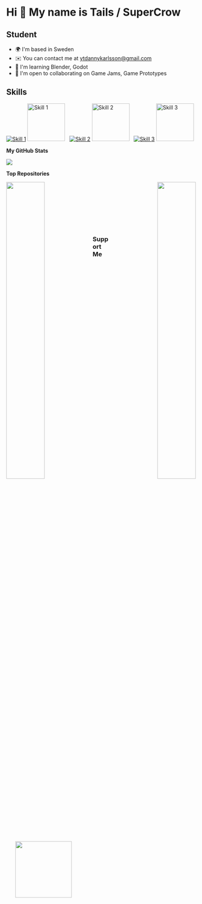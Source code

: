 Hi 👋 My name is Tails / SuperCrow
==================================

Student
-------

* 🌍  I'm based in Sweden
* ✉️  You can contact me at [ytdannykarlsson@gmail.com](mailto:ytdannykarlsson@gmail.com)
* 🧠  I'm learning Blender, Godot
* 🤝  I'm open to collaborating on Game Jams, Game Prototypes

## Skills

[![Skill 1](https://github.com/tailsc/tailsc/raw/main/Blender.png)](https://www.blender.org/) 
<img src="https://github.com/tailsc/tailsc/raw/main/Blender.png" alt="Skill 1" width="100" style="max-width:100px;"> &nbsp; 
[![Skill 2](https://github.com/tailsc/tailsc/raw/main/AnotherSkill.png)](https://www.example.com/) 
<img src="https://github.com/tailsc/tailsc/raw/main/AnotherSkill.png" alt="Skill 2" width="100" style="max-width:100px;"> &nbsp; 
[![Skill 3](https://github.com/tailsc/tailsc/raw/main/YetAnotherSkill.png)](https://www.example.com/) 
<img src="https://github.com/tailsc/tailsc/raw/main/YetAnotherSkill.png" alt="Skill 3" width="100" style="max-width:100px;">


<b>My GitHub Stats</b>

<a href="http://www.github.com/tailsc"><img src="https://github-readme-streak-stats.herokuapp.com/?user=tailsc&stroke=ffffff&background=1e3a8a&ring=facc15&fire=facc15&currStreakNum=ffffff&currStreakLabel=facc15&sideNums=ffffff&sideLabels=ffffff&dates=ffffff&hide_border=true" /></a>

<b>Top Repositories</b>

<div width="100%" align="center"><a href="https://github.com/tailsc/tailsc" align="left"><img align="left" width="45%" src="https://github-readme-stats.vercel.app/api/pin/?username=tailsc&repo=tailsc&title_color=facc15&text_color=ffffff&icon_color=facc15&bg_color=1e3a8a&hide_border=true&locale=en" /></a><a href="https://github.com/tailsc/tutorials" align="right"><img align="right" width="45%" src="https://github-readme-stats.vercel.app/api/pin/?username=tailsc&repo=tutorials&title_color=facc15&text_color=ffffff&icon_color=facc15&bg_color=1e3a8a&hide_border=true&locale=en" /></a></div><br /><br /><br /><br /><br /><br /><br />

### Support Me

<ul style="list-style-type: none; margin: 0;">

<li style="display: inline-block; margin-right: 0.25rem;"><a href="https://www.ko-fi.com/supercrow"><img src="https://storage.ko-fi.com/cdn/kofi2.png?v=3" width="150"/></a></li>

</ul>
